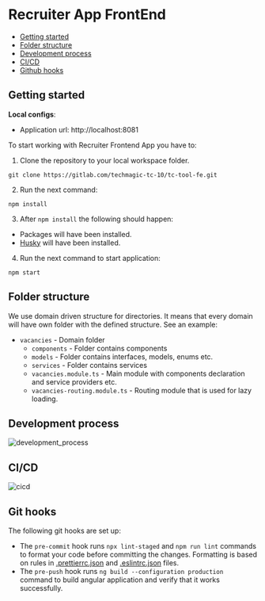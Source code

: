 # Recruiter App FrontEnd

- [Getting started](#getting-started)
- [Folder structure](#folder-structure)
- [Development process](#development-process)
- [CI/CD](#cicd)
- [Github hooks](#git-hooks)

## Getting started

**Local configs**:

- Application url: http://localhost:8081

To start working with Recruiter Frontend App you have to:

1. Clone the repository to your local workspace folder.<br>

```
git clone https://gitlab.com/techmagic-tc-10/tc-tool-fe.git
```

2. Run the next command:

```
npm install
```

3. After `npm install` the following should happen:

- Packages will have been installed.
- [Husky](https://github.com/typicode/husky) will have been installed.

4. Run the next command to start application:

```
npm start
```

## Folder structure
We use domain driven structure for directories. It means that every domain will have own folder with the defined structure. See an example: 
- `vacancies` - Domain folder
  - `components` - Folder contains components
  - `models` - Folder contains interfaces, models, enums etc.
  - `services` - Folder contains services
  - `vacancies.module.ts` - Main module with components declaration and service providers etc.
  - `vacancies-routing.module.ts` - Routing module that is used for lazy loading.

## Development process

![development_process](https://i.ibb.co/xSb6QsF/front-process.png)

## CI/CD

![cicd](https://i.ibb.co/6W8DzZm/frontend-ci-cd.png)

## Git hooks

The following git hooks are set up:

- The `pre-commit` hook runs `npx lint-staged` and `npm run lint` commands to format your code before committing the changes. Formatting is
  based on rules in [.prettierrc.json](https://gitlab.com/techmagic-tc-10/tc-tool-fe/-/blob/main/.prettierrc.json)
  and [.eslintrc.json](https://gitlab.com/techmagic-tc-10/tc-tool-fe/-/blob/main/.eslintrc.json) files.
- The `pre-push` hook runs `ng build --configuration production` command to build angular application and verify that it works successfully.

